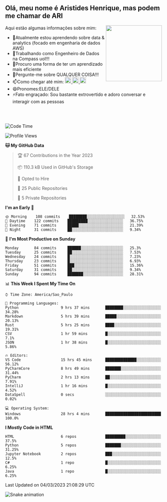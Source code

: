 ## Olá, meu nome é Aristides Henrique, mas podem me chamar de ARI

<div >
Aqui estão algumas informações sobre mim:<img align="right" height="180em" src="https://user-images.githubusercontent.com/97318481/177042589-45d62122-82a9-4a32-b3a7-87b322825b2f.png">
</div>

- 🌱Atualmente estou aprendendo sobre data & analytics (focado em engenharia de dados AWS)
- 👯Trabalhando como Engenheiro de Dados na Compass uol!!!
- 🤔Procuro uma forma de ter um aprendizado mais eficiente
- 💬Pergunte-me sobre QUALQUER COISA!!!
- 📫Como chegar até mim:
  <a href="https://www.instagram.com/aryhenry/" target="_blank">
  <img src="https://img.shields.io/badge/-Instagram-%23E4405F?style=for-the-badge&logo=instagram&logoColor=black" height="20px">
  </a>
  <a href="https://www.linkedin.com/in/aristides-henrique/" target="_blank">
  <img src="https://img.shields.io/badge/-LinkedIn-%230077B5?style=for-the-badge&logo=linkedin&logoColor=black" height="20px">
  </a> 
  <a href="mailto:arihenriqueuna@gmail.com">
  <img src="https://img.shields.io/badge/-Gmail-%23333?style=for-the-badge&logo=gmail&logoColor=white" height="20px">
  </a>
- 😄Pronomes:ELE/DELE
- ⚡Fato engraçado: Sou bastante extrovertido e adoro conversar e interagir com as pessoas
<br/>
<br/>

<!--START_SECTION:waka-->
![Code Time](http://img.shields.io/badge/Code%20Time-451%20hrs%2049%20mins-blue)

![Profile Views](http://img.shields.io/badge/Profile%20Views-2-blue)

**🐱 My GitHub Data** 

> 🏆 67 Contributions in the Year 2023
 > 
> 📦 110.3 kB Used in GitHub's Storage 
 > 
> 💼 Opted to Hire
 > 
> 📜 25 Public Repositories 
 > 
> 🔑 5 Private Repositories  
 > 
**I'm an Early 🐤** 

```text
🌞 Morning    108 commits    ████████░░░░░░░░░░░░░░░░░   32.53% 
🌇 Daytime    122 commits    █████████░░░░░░░░░░░░░░░░   36.75% 
🌃 Evening    71 commits     █████░░░░░░░░░░░░░░░░░░░░   21.39% 
🌙 Night      31 commits     ██░░░░░░░░░░░░░░░░░░░░░░░   9.34%

```
📅 **I'm Most Productive on Sunday** 

```text
Monday       84 commits     ██████░░░░░░░░░░░░░░░░░░░   25.3% 
Tuesday      25 commits     ██░░░░░░░░░░░░░░░░░░░░░░░   7.53% 
Wednesday    24 commits     █░░░░░░░░░░░░░░░░░░░░░░░░   7.23% 
Thursday     23 commits     █░░░░░░░░░░░░░░░░░░░░░░░░   6.93% 
Friday       51 commits     ███░░░░░░░░░░░░░░░░░░░░░░   15.36% 
Saturday     31 commits     ██░░░░░░░░░░░░░░░░░░░░░░░   9.34% 
Sunday       94 commits     ███████░░░░░░░░░░░░░░░░░░   28.31%

```


📊 **This Week I Spent My Time On** 

```text
⌚︎ Time Zone: America/Sao_Paulo

💬 Programming Languages: 
Python                   9 hrs 37 mins       ████████░░░░░░░░░░░░░░░░░   34.28% 
Markdown                 5 hrs 39 mins       █████░░░░░░░░░░░░░░░░░░░░   20.13% 
Rust                     5 hrs 25 mins       ████░░░░░░░░░░░░░░░░░░░░░   19.31% 
CSV                      1 hr 59 mins        █░░░░░░░░░░░░░░░░░░░░░░░░   7.1% 
JSON                     1 hr 38 mins        █░░░░░░░░░░░░░░░░░░░░░░░░   5.86%

🔥 Editors: 
VS Code                  15 hrs 45 mins      ██████████████░░░░░░░░░░░   56.12% 
PyCharmCore              8 hrs 49 mins       ███████░░░░░░░░░░░░░░░░░░   31.44% 
PyCharm                  2 hrs 13 mins       ██░░░░░░░░░░░░░░░░░░░░░░░   7.91% 
IntelliJ                 1 hr 16 mins        █░░░░░░░░░░░░░░░░░░░░░░░░   4.52% 
DataSpell                0 secs              ░░░░░░░░░░░░░░░░░░░░░░░░░   0.02%

💻 Operating System: 
Windows                  28 hrs 4 mins       █████████████████████████   100.0%

```

**I Mostly Code in HTML** 

```text
HTML                     6 repos             █████████░░░░░░░░░░░░░░░░   37.5% 
Python                   5 repos             ███████░░░░░░░░░░░░░░░░░░   31.25% 
Jupyter Notebook         2 repos             ███░░░░░░░░░░░░░░░░░░░░░░   12.5% 
C#                       1 repo              █░░░░░░░░░░░░░░░░░░░░░░░░   6.25% 
Java                     1 repo              █░░░░░░░░░░░░░░░░░░░░░░░░   6.25%

```



 Last Updated on 04/03/2023 21:08:29 UTC
<!--END_SECTION:waka-->

![Snake animation](https://github.com/arihenrique/arihenrique/blob/output/github-contribution-grid-snake.svg)
